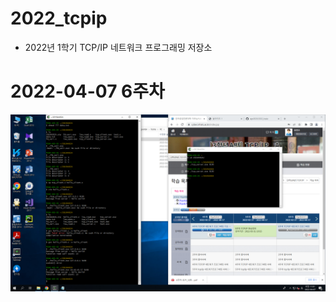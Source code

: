 # 2022_tcpip
- 2022년 1학기 TCP/IP 네트워크 프로그래밍 저장소

# 2022-04-07 6주차 
<img width="" height="" src="./pic/TCPIP 6주차.png"></img>
